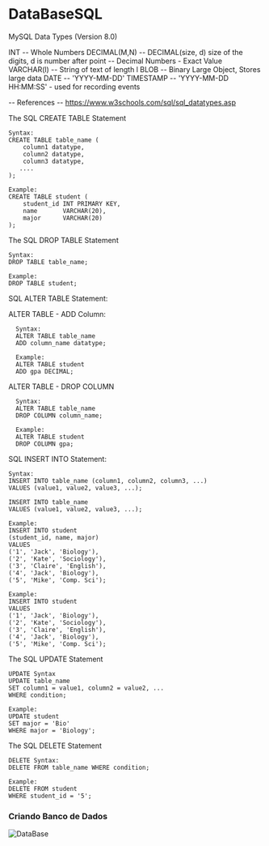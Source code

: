 # DataBaseSQL

MySQL Data Types (Version 8.0)

  INT               -- Whole Numbers
  DECIMAL(M,N)      -- DECIMAL(size, d) size of the digits, d is number after point
                    -- Decimal Numbers - Exact Value
  VARCHAR(l)        -- String of text of length l
  BLOB              -- Binary Large Object, Stores large data
  DATE              -- 'YYYY-MM-DD'
  TIMESTAMP         -- 'YYYY-MM-DD HH:MM:SS' - used for recording events

-- References
-- https://www.w3schools.com/sql/sql_datatypes.asp

The SQL CREATE TABLE Statement

    Syntax:
    CREATE TABLE table_name (
        column1 datatype,
        column2 datatype,
        column3 datatype,
       ....
    );

    Example:
    CREATE TABLE student (
        student_id INT PRIMARY KEY,
        name       VARCHAR(20),
        major      VARCHAR(20)
    );

The SQL DROP TABLE Statement

    Syntax:
    DROP TABLE table_name;

    Example:
    DROP TABLE student;

SQL ALTER TABLE Statement:

  ALTER TABLE - ADD Column:
  
      Syntax:
      ALTER TABLE table_name
      ADD column_name datatype;

      Example:
      ALTER TABLE student 
      ADD gpa DECIMAL;

  ALTER TABLE - DROP COLUMN
  
      Syntax:
      ALTER TABLE table_name
      DROP COLUMN column_name;

      Example:
      ALTER TABLE student 
      DROP COLUMN gpa;

SQL INSERT INTO Statement:

	Syntax:
	INSERT INTO table_name (column1, column2, column3, ...)
	VALUES (value1, value2, value3, ...);

	INSERT INTO table_name
	VALUES (value1, value2, value3, ...);
	
	Example:
	INSERT INTO student
	(student_id, name, major)
	VALUES 
	('1', 'Jack', 'Biology'),
	('2', 'Kate', 'Sociology'),
	('3', 'Claire', 'English'),
	('4', 'Jack', 'Biology'),
	('5', 'Mike', 'Comp. Sci');
	
	Example:
	INSERT INTO student 
	VALUES 
	('1', 'Jack', 'Biology'),
	('2', 'Kate', 'Sociology'),
	('3', 'Claire', 'English'),
	('4', 'Jack', 'Biology'),
	('5', 'Mike', 'Comp. Sci');


The SQL UPDATE Statement
	
	UPDATE Syntax
	UPDATE table_name
	SET column1 = value1, column2 = value2, ...
	WHERE condition;

	Example:
	UPDATE student 
	SET major = 'Bio'
	WHERE major = 'Biology';


The SQL DELETE Statement

	DELETE Syntax:
	DELETE FROM table_name WHERE condition; 

	Example:
	DELETE FROM student
	WHERE student_id = '5';
	
<h3>Criando Banco de Dados</h3>
	
![DataBase](https://user-images.githubusercontent.com/60407200/78585130-b5e8d900-780f-11ea-8d33-a79b173101dc.png)


	

